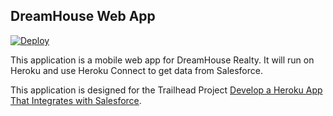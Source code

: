 DreamHouse Web App
------------------
<a href="https://heroku.com/deploy"><img src="https://www.herokucdn.com/deploy/button.svg" alt="Deploy"></a>

This application is a mobile web app for DreamHouse Realty. It will run on Heroku and use Heroku Connect to get data from Salesforce.

This application is designed for the Trailhead Project [Develop a Heroku App That Integrates with Salesforce](https://trailhead.salesforce.com/content/learn/projects/develop-heroku-applications).

<!-- a href="https://heroku.com/deploy">
  <img src="https://www.herokucdn.com/deploy/button.svg" alt="Deploy">
</a -->
